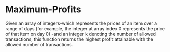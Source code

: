 # Maximum-Profits
Given an array of integers-which represents the prices of an item over a range of days (for example, the integer at array index 0 represents the price of that item on day 0) -and an integer k denoting the number of allowed transactions, this function returns the highest profit attainable with the allowed number of transactions. 
